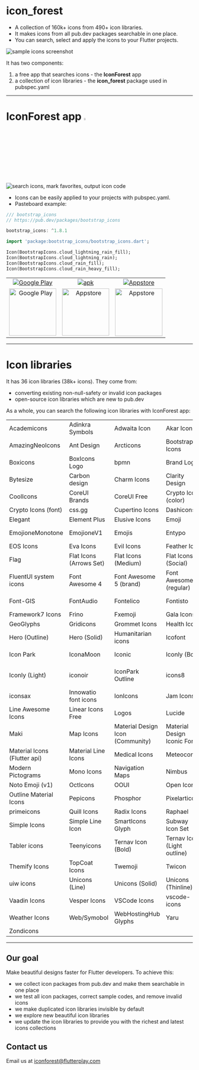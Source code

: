 # icon_forest

- A collection of 160k+ icons from 490+ icon libraries.
- It makes icons from all pub.dev packages searchable in one place.
- You can search, select and apply the icons to your Flutter projects.

<img alt="sample icons screenshot" src="https://raw.githubusercontent.com/iconforest/icon_forest/main/readme_images/icons_snapshot.png" />

It has two components:
1. a free app that searches icons - the **IconForest** app
2. a collection of icon libraries - the **icon_forest** package used in pubspec.yaml

---

# IconForest app <img alt="apk" src="https://raw.githubusercontent.com/iconforest/icon_forest/main/readme_images/logo.png" width="4%"/>

<img alt="search icons, mark favorites, output icon code" src="https://raw.githubusercontent.com/iconforest/icon_forest/main/readme_images/demo.gif" />

- Icons can be easily applied to your projects with pubspec.yaml.
- Pasteboard example:
```dart
/// bootstrap_icons
// https://pub.dev/packages/bootstrap_icons

bootstrap_icons: ^1.8.1

import 'package:bootstrap_icons/bootstrap_icons.dart';

Icon(BootstrapIcons.cloud_lightning_rain_fill);
Icon(BootstrapIcons.cloud_lightning_rain);
Icon(BootstrapIcons.cloud_rain_fill);
Icon(BootstrapIcons.cloud_rain_heavy_fill);
```

<table>
  <tbody>
    <tr>
      <td align="center">
        <a
          href="https://play.google.com/store/apps/details?id=com.flutterplay.iconforest"
          ><img
            alt="Google Play"
            src="https://raw.githubusercontent.com/iconforest/icon_forest/main/readme_images/download/googleplay.png"
        /></a>
      </td>
      <td align="center">
        <a href="https://iconforest.flutterplay.com/download/android.php"
          ><img
            alt="apk"
            src="https://raw.githubusercontent.com/iconforest/icon_forest/main/readme_images/download/apk.png"
        /></a>
      </td>
      <td align="center">
        <a href="https://apps.apple.com/app/iconforest/id1626186092"
          ><img
            alt="Appstore"
            src="https://raw.githubusercontent.com/iconforest/icon_forest/main/readme_images/download/appstore.png"
        /></a>
      </td>
    </tr>
    <tr>
      <td align="center">
        <img
          alt="Google Play"
          src="https://raw.githubusercontent.com/iconforest/icon_forest/main/readme_images/qr/qr_googleplay.png"
          width="127"
          height="127"
        />
      </td>
      <td align="center">
        <img
          alt="Appstore"
          src="https://raw.githubusercontent.com/iconforest/icon_forest/main/readme_images/qr/qr_apk.png"
          width="127"
          height="127"
        />
      </td>
      <td align="center">
        <img
          alt="Appstore"
          src="https://raw.githubusercontent.com/iconforest/icon_forest/main/readme_images/qr/qr_appstore.png"
          width="128"
          height="128"
        />
      </td>
    </tr>
  </tbody>
</table>

---

# Icon libraries

It has 36 icon libraries (38k+ icons). They come from:
- converting existing non-null-safety or invalid icon packages
- open-source icon libraries which are new to pub.dev


As a whole, you can search the following icon libraries with IconForest app:

||||||
| :- | :- |:- | :- | :- |
|Academicons	|Adinkra Symbols	|Adwaita Icon	|Akar Icons	|Ali Icons|
|AmazingNeoIcons	|Ant Design	|Arcticons	|Bootstrap Icons	|Boxicons|
|Boxicons	|BoxIcons Logo	|bpmn	|Brand Logos	|Brandico|
|Bytesize	|Carbon design	|Charm Icons	|Clarity Design	|codicon|
|CoolIcons	|CoreUI Brands	|CoreUI Free	|Crypto Icons (color)	|Crypto Icons (font)|
|Crypto Icons (font)	|css.gg	|Cupertino Icons 	|Dashicons	|Devicon|
|Elegant	|Element Plus	|Elusive Icons	|Emoji	|Emoji One|
|EmojioneMonotone	|EmojioneV1	|Emojis	|Entypo	|Entypo+ Social|
|EOS Icons	|Eva Icons	|Evil Icons	|Feather Icon	|File Icons|
|Flag	|Flat Icons (Arrows Set)	|Flat Icons (Medium)	|Flat Icons (Social)	|Flat UI|
|FluentUI system icons	|Font Awesome 4	|Font Awesome 5 (brand)	|Font Awesome 5 (regular)	|Font Awesome 5 (solid)|
|Font-GIS	|FontAudio	|Fontelico	|Fontisto	|Foundation Icon Fonts 3|
|Framework7 Icons	|Frino	|Fxemoji	|Gala Icons	|Geira Icons|
|GeoGlyphs	|Gridicons	|Grommet Icons	|Health Icons	|Helium|
|Hero (Outline)	|Hero (Solid)	|Humanitarian icons	|Icofont	|IcoMoon|
|Icon Park	|IconaMoon	|Iconic	|Iconly (Bold)	|Iconly (Broken)|
|Iconly (Light)	|iconoir	|IconPark Outline	|icons8	|Icons8 Windows 8 Icons|
|iconsax	|Innowatio font icons	|IonIcons	|Jam Icons	|Ligature Symbols|
|Line Awesome Icons	|Linear Icons Free	|Logos	|Lucide	|Majesticons|
|Maki	|Map Icons	|Material Design Icon (Community)	|Material Design Iconic Font	|Material Design Light|
|Material Icons (Flutter api)	|Material Line Icons	|Medical Icons	|Meteocons	|MFG Labs|
|Modern Pictograms	|Mono Icons	|Navigation Maps	|Nimbus	|Noto Emoji|
|Noto Emoji (v1)	|OctIcons	|OOUI	|Open Iconic	|OpenMoji|
|Outline Material Icons	|Pepicons	|Phosphor	|Pixelarticons	|PrestaShop|
|primeicons	|Quill Icons	|Radix Icons	|Raphael	|Remix|
|Simple Icons	|Simple Line Icon	|SmartIcons Glyph	|Subway Icon Set	|System UIcons|
|Tabler icons	|Teenyicons	|Ternav Icon (Bold)	|Ternav Icon (Light outline)	|Ternav Icon (Light)|
|Themify Icons	|TopCoat Icons	|Twemoji	|Twicon	|Typicons|
|uiw icons	|Unicons (Line)	|Unicons (Solid)	|Unicons (Thinline)	|Unicons Monochrome|
|Vaadin Icons	|Vesper Icons	|VSCode Icons	|vscode-icons	|Weather Icons|
|Weather Icons	|Web/Symobol	|WebHostingHub Glyphs	|Yaru	|Zocial|
|Zondicons	|	|	|	||


---

## Our goal

Make beautiful designs faster for Flutter developers. To achieve this:
- we collect icon packages from pub.dev and make them searchable in one place
- we test all icon packages, correct sample codes, and remove invalid icons
- we make duplicated icon libraries invisible by default
- we explore new beautiful icon libraries
- we update the icon libraries to provide you with the richest and latest icons collections

## Contact us
Email us at <a href="mailto:iconforest@flutterplay.com">iconforest@flutterplay.com</a>

